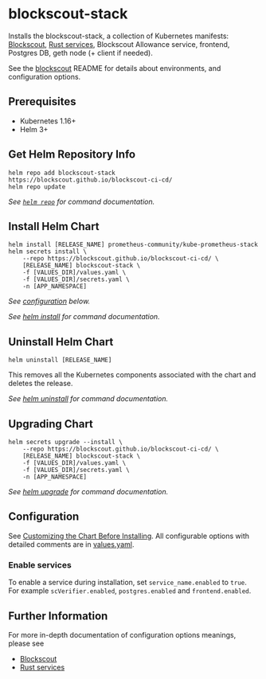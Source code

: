 # blockscout-stack

Installs the blockscout-stack, a collection of Kubernetes manifests: [Blockscout](https://github.com/blockscout/blockscout), [Rust services](https://github.com/blockscout/blockscout-rs), Blockscout Allowance service, frontend, Postgres DB, geth node (+ client if needed).

See the [blockscout](https://github.com/blockscout/blockscout) README for details about environments, and configuration options.

## Prerequisites

- Kubernetes 1.16+
- Helm 3+

## Get Helm Repository Info

```console
helm repo add blockscout-stack https://blockscout.github.io/blockscout-ci-cd/
helm repo update
```

_See [`helm repo`](https://helm.sh/docs/helm/helm_repo/) for command documentation._

## Install Helm Chart

```console
helm install [RELEASE_NAME] prometheus-community/kube-prometheus-stack
helm secrets install \
    --repo https://blockscout.github.io/blockscout-ci-cd/ \
    [RELEASE_NAME] blockscout-stack \
    -f [VALUES_DIR]/values.yaml \
    -f [VALUES_DIR]/secrets.yaml \
    -n [APP_NAMESPACE]
```

_See [configuration](#configuration) below._

_See [helm install](https://helm.sh/docs/helm/helm_install/) for command documentation._

## Uninstall Helm Chart

```console
helm uninstall [RELEASE_NAME]
```

This removes all the Kubernetes components associated with the chart and deletes the release.

_See [helm uninstall](https://helm.sh/docs/helm/helm_uninstall/) for command documentation._

## Upgrading Chart

```console
helm secrets upgrade --install \
    --repo https://blockscout.github.io/blockscout-ci-cd/ \
    [RELEASE_NAME] blockscout-stack \
    -f [VALUES_DIR]/values.yaml \
    -f [VALUES_DIR]/secrets.yaml \
    -n [APP_NAMESPACE]
```

_See [helm upgrade](https://helm.sh/docs/helm/helm_upgrade/) for command documentation._

## Configuration

See [Customizing the Chart Before Installing](https://helm.sh/docs/intro/using_helm/#customizing-the-chart-before-installing). All configurable options with detailed comments are in [values.yaml](https://github.com/blockscout/blockscout-ci-cd/blob/master/charts/blockscout-stack/values.yaml).

### Enable services

To enable a service during installation, set `service_name.enabled` to `true`. For example `scVerifier.enabled`, `postgres.enabled` and `frontend.enabled`.


## Further Information

For more in-depth documentation of configuration options meanings, please see

- [Blockscout](https://github.com/blockscout/blockscout)
- [Rust services](https://github.com/blockscout/blockscout-rs)
